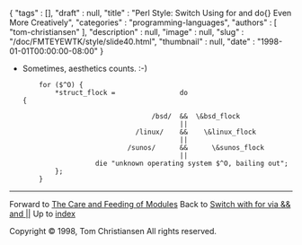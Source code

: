 {
   "tags" : [],
   "draft" : null,
   "title" : "Perl Style: Switch Using for and do{} Even More Creatively",
   "categories" : "programming-languages",
   "authors" : [
      "tom-christiansen"
   ],
   "description" : null,
   "image" : null,
   "slug" : "/doc/FMTEYEWTK/style/slide40.html",
   "thumbnail" : null,
   "date" : "1998-01-01T00:00:00-08:00"
}


-   Sometimes, aesthetics counts. :-)

            for ($^O) {
                *struct_flock =                do                           {

                                        /bsd/  &&  \&bsd_flock
                                               ||
                                    /linux/    &&    \&linux_flock
                                               ||
                                  /sunos/      &&      \&sunos_flock
                                               ||
                          die "unknown operating system $^O, bailing out";
                };
            }

------------------------------------------------------------------------

Forward to [The Care and Feeding of Modules](/doc/FMTEYEWTK/style/slide41.html)
Back to [Switch with for via && and ||](/doc/FMTEYEWTK/style/slide39.html)
Up to [index](/doc/FMTEYEWTK/style/slide-index.html)

Copyright © 1998, Tom Christiansen
All rights reserved.

